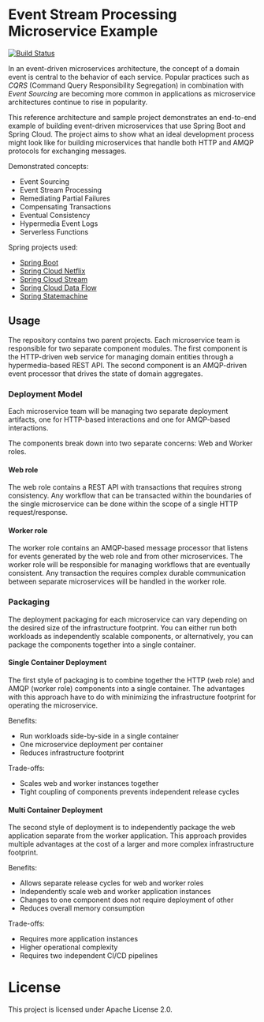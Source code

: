 # Event Stream Processing Microservice Example

[![Build Status](https://travis-ci.org/kbastani/event-stream-processing-microservices.svg?branch=master)](https://travis-ci.org/kbastani/event-stream-processing-microservices)

In an event-driven microservices architecture, the concept of a domain event is central to the behavior of each service. Popular practices such as _CQRS_ (Command Query Responsibility Segregation) in combination with _Event Sourcing_ are becoming more common in applications as microservice architectures continue to rise in popularity.

This reference architecture and sample project demonstrates an end-to-end example of building event-driven microservices that use Spring Boot and Spring Cloud. The project aims to show what an ideal development process might look like for building microservices that handle both HTTP and AMQP protocols for exchanging messages.

Demonstrated concepts:

- Event Sourcing
- Event Stream Processing
- Remediating Partial Failures
- Compensating Transactions
- Eventual Consistency
- Hypermedia Event Logs
- Serverless Functions

Spring projects used:

- [Spring Boot](http://projects.spring.io/spring-boot/)
- [Spring Cloud Netflix](https://cloud.spring.io/spring-cloud-netflix/)
- [Spring Cloud Stream](https://cloud.spring.io/spring-cloud-stream/)
- [Spring Cloud Data Flow](https://cloud.spring.io/spring-cloud-dataflow/)
- [Spring Statemachine](https://projects.spring.io/spring-statemachine/)

## Usage

The repository contains two parent projects. Each microservice team is responsible for two separate component modules. The first component is the HTTP-driven web service for managing domain entities through a hypermedia-based REST API. The second component is an AMQP-driven event processor that drives the state of domain aggregates.

### Deployment Model

Each microservice team will be managing two separate deployment artifacts, one for HTTP-based interactions and one for AMQP-based interactions.

The components break down into two separate concerns: Web and Worker roles.

#### Web role

The web role contains a REST API with transactions that requires strong consistency. Any workflow that can be transacted within the boundaries of the single microservice can be done within the scope of a single HTTP request/response.

#### Worker role

The worker role contains an AMQP-based message processor that listens for events generated by the web role and from other microservices. The worker role will be responsible for managing workflows that are eventually consistent. Any transaction the requires complex durable communication between separate microservices will be handled in the worker role.

### Packaging

The deployment packaging for each microservice can vary depending on the desired size of the infrastructure footprint. You can either run both workloads as independently scalable components, or alternatively, you can package the components together into a single container.

#### Single Container Deployment

The first style of packaging is to combine together the HTTP (web role) and AMQP (worker role) components into a single container. The advantages with this approach have to do with minimizing the infrastructure footprint for operating the microservice.

Benefits:

* Run workloads side-by-side in a single container
* One microservice deployment per container
* Reduces infrastructure footprint

Trade-offs:

* Scales web and worker instances together
* Tight coupling of components prevents independent release cycles

#### Multi Container Deployment

The second style of deployment is to independently package the web application separate from the worker application. This approach provides multiple advantages at the cost of a larger and more complex infrastructure footprint.

Benefits:

* Allows separate release cycles for web and worker roles
* Independently scale web and worker application instances
* Changes to one component does not require deployment of other
* Reduces overall memory consumption

Trade-offs:

* Requires more application instances
* Higher operational complexity
* Requires two independent CI/CD pipelines

# License

This project is licensed under Apache License 2.0.
